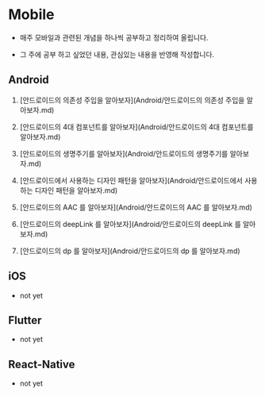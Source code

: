 # Mobile
- 매주 모바일과 관련된 개념을 하나씩 공부하고 정리하여 올립니다.

- 그 주에 공부 하고 싶었던 내용, 관심있는 내용을 반영해 작성합니다.

## Android
1. [안드로이드의 의존성 주입을 알아보자](Android/안드로이드의 의존성 주입을 알아보자.md)
   
2. [안드로이드의 4대 컴포넌트를 알아보자](Android/안드로이드의 4대 컴포넌트를 알아보자.md)
   
3. [안드로이드의 생명주기를 알아보자](Android/안드로이드의 생명주기를 알아보자.md)
   
4. [안드로이드에서 사용하는 디자인 패턴을 알아보자](Android/안드로이드에서 사용하는 디자인 패턴을 알아보자.md)
   
5. [안드로이드의 AAC 를 알아보자](Android/안드로이드의 AAC 를 알아보자.md)
   
6. [안드로이드의 deepLink 를 알아보자](Android/안드로이드의 deepLink 를 알아보자.md)
   
7. [안드로이드의 dp 를 알아보자](Android/안드로이드의 dp 를 알아보자.md)

## iOS
- not yet

## Flutter
- not yet

## React-Native
- not yet